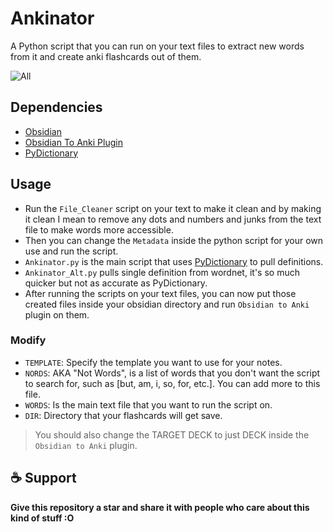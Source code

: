# Ankinator
A Python script that you can run on your text files to extract new words from it and create anki flashcards out of them.

![All](https://user-images.githubusercontent.com/89016694/195787135-690eb8b1-6ac7-4210-b697-87137f0e0995.jpg)

## Dependencies
- [Obsidian](https://obsidian.md/)
- [Obsidian To Anki Plugin](https://github.com/obsidian_to_Anki)
- [PyDictionary](https://github.com/geekpradd/PyDictionary)

## Usage
- Run the `File_Cleaner` script on your text to make it clean and by making it clean I mean to remove any dots and numbers and junks from the text file to make words more accessible.
- Then you can change the `Metadata` inside the python script for your own use and run the script.
- `Ankinator.py` is the main script that uses [PyDictionary](https://github.com/geekpradd/PyDictionary) to pull definitions.
- `Ankinator_Alt.py` pulls single definition from wordnet, it's so much quicker but not as accurate as PyDictionary.
- After running the scripts on your text files, you can now put those created files inside your obsidian directory and run `Obsidian to Anki` plugin on them.

### Modify
- `TEMPLATE`: Specify the template you want to use for your notes.
- `NORDS`: AKA "Not Words", is a list of words that you don't want the script to search for, such as [but, am, i, so, for, etc.]. You can add more to this file.
- `WORDS`: Is the main text file that you want to run the script on.
- `DIR`: Directory that your flashcards will get save.

> You should also change the TARGET DECK to just DECK inside the `Obsidian to Anki` plugin.

## ☕ Support
**Give this repository a star and share it with people who care about this kind of stuff :O**

